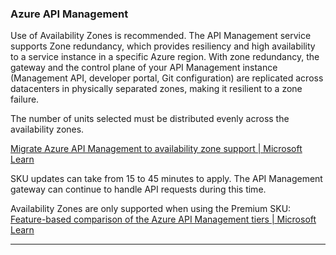 ### Azure API Management

Use of Availability Zones is recommended. The API Management service supports Zone redundancy, which provides resiliency and high availability to a service instance in a specific Azure region. With zone redundancy, the gateway and the control plane of your API Management instance (Management API, developer portal, Git configuration) are replicated across datacenters in physically separated zones, making it resilient to a zone failure.

The number of units selected must be distributed evenly across the availability zones.

[Migrate Azure API Management to availability zone support | Microsoft Learn](https://learn.microsoft.com/en-us/azure/availability-zones/migrate-api-mgt)

SKU updates can take from 15 to 45 minutes to apply. The API Management gateway can continue to handle API requests during this time.

Availability Zones are only supported when using the Premium SKU: [Feature-based comparison of the Azure API Management tiers | Microsoft Learn](https://learn.microsoft.com/en-us/azure/api-management/api-management-features)

---